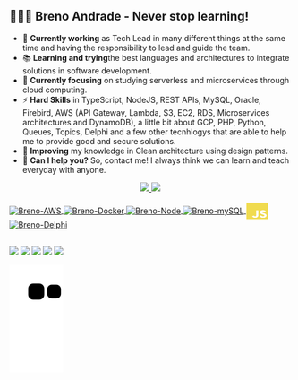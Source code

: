 ## 👨🏻‍💻 Breno Andrade - Never stop learning!

- 🔭 <b>Currently working</b> as Tech Lead in many different things at the same time and having the responsibility to lead and guide the team.
- 📚 <b>Learning and trying</b>the best languages and architectures to integrate solutions in software development. 
- 🎯 <b>Currently focusing</b> on studying serverless and microservices through cloud computing.
- ⚡ <b>Hard Skills</b> in TypeScript, NodeJS, REST APIs, MySQL, Oracle, Firebird, AWS (API Gateway, Lambda, S3, EC2, RDS, Microservices architectures and DynamoDB), a little bit about GCP, PHP, Python,  Queues, Topics, Delphi and a few other tecnhlogys that are able to help me to provide good and secure solutions.
- 💎 <b>Improving</b> my knowledge in Clean architecture using design patterns.
- 💬 <b>Can I help you?</b> So, contact me! I always think we can learn and teach everyday with anyone.

<div align="center">
  <a href="https://github.com/brenooandrade">
  <img height="180em" src="https://github-readme-stats.vercel.app/api?username=brenooandrade&show_icons=true&theme=dark&include_all_commits=true&count_private=true"/>
  <img height="180em" src="https://github-readme-stats.vercel.app/api/top-langs/?username=brenooandrade&layout=compact&langs_count=7&theme=dark"/>
</div>
<div style="display: inline_block"><br>
 <img align="center" alt="Breno-AWS" height="30" width="40" src="https://cdn.jsdelivr.net/gh/devicons/devicon/icons/amazonwebservices/amazonwebservices-original-wordmark.svg">
 <img align="center" alt="Breno-Docker" height="30" width="40" src="https://cdn.jsdelivr.net/gh/devicons/devicon/icons/docker/docker-original.svg"
  <img align="center" alt="Breno-TS" height="30" width="40" src="https://cdn.jsdelivr.net/gh/devicons/devicon/icons/typescript/typescript-original.svg">
  <img align="center" alt="Breno-Node" height="30" width="40" src="https://cdn.jsdelivr.net/gh/devicons/devicon/icons/nodejs/nodejs-original.svg">
  <img align="center" alt="Breno-mySQL" height="30" width="40" src="https://cdn.jsdelivr.net/gh/devicons/devicon/icons/mysql/mysql-original-wordmark.svg"
  <img align="center" alt="Breno-oracle" height="30" width="40" src="https://cdn.jsdelivr.net/gh/devicons/devicon/icons/oracle/oracle-original.svg" />
  <img align="center" alt="Breno-Js" height="30" width="40" src="https://raw.githubusercontent.com/devicons/devicon/master/icons/javascript/javascript-plain.svg">
  <img align="center" alt="Breno-Delphi" height="35" width="35" src="https://img.icons8.com/officel/40/000000/delphi-ide.png"> 
</div>
  
  ##
 
<div> 
  <a href = "mailto:andrade.brenonovais@gmail.com"><img src="https://img.shields.io/badge/Gmail-D14836?style=for-the-badge&logo=gmail&logoColor=white" target="_blank"></a>
  <a href="https://www.linkedin.com/in/breno-novais-andrade-b241bba7/" target="_blank"><img src="https://img.shields.io/badge/LinkedIn-0077B5?style=for-the-badge&logo=linkedin&logoColor=white" target="_blank"></a> 
  <a href="https://discordapp.com/users/brenooandrade#1728" target="_blank"><img src="https://img.shields.io/badge/Discord-7289DA?style=for-the-badge&logo=discord&logoColor=white" target="_blank"></a> 
  <a href="https://www.instagram.com/brenonandrade/" target="_blank"><img src="https://img.shields.io/badge/Instagram-E4405F?style=for-the-badge&logo=instagram&logoColor=white" target="_blank"></a> 
    <a href="https://twitter.com/brenooandrade93" target="_blank"><img src="https://img.shields.io/badge/Twitter-1DA1F2?style=for-the-badge&logo=twitter&logoColor=white" target="_blank"></a> 
  
  
  ![Snake animation](https://github.com/brenooandrade/brenooandrade/blob/output/github-contribution-grid-snake.svg)
 
 
</div>
